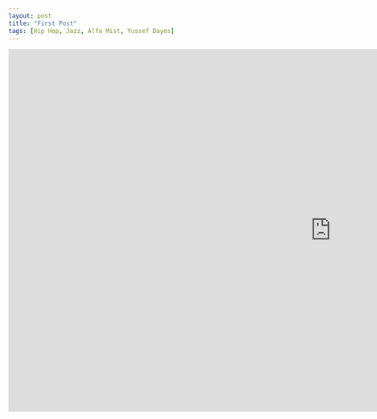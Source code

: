 ```yaml
---
layout: post
title: "First Post"
tags: [Hip Hop, Jazz, Alfa Mist, Yussef Dayes]
---
```


<div class="embed-responsive embed-responsive-16by9">
    <iframe width="1280" height="720" src="https://www.youtube.com/embed/SBiOf-IFe-o" frameborder="0" allow="autoplay; encrypted-media" allowfullscreen></iframe>
</div>
